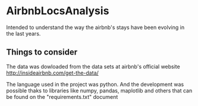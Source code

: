 # AirbnbLocsAnalysis
Intended to understand the way the airbnb's stays have been evolving in the last years.

## Things to consider
The data was dowloaded from the data sets at airbnb's official website
http://insideairbnb.com/get-the-data/

The language used in the project was python. And the development was possible thaks to libraries like numpy, pandas, maplotlib and others that can be found on the "requirements.txt" document
